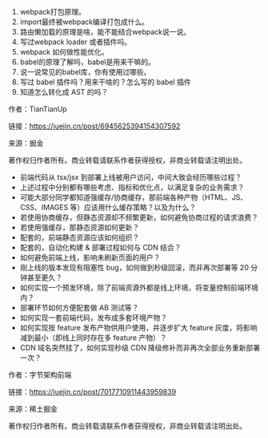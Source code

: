 1. webpack打包原理。
2. import最终被webpack编译打包成什么。
3. 路由懒加载的原理是啥，能不能结合webpack说一说。
4. 写过webpack loader 或者插件吗。
5. webpack 如何做性能优化。
6. babel的原理了解吗，babel是用来干嘛的。
7. 说一说常见的babel库，你有使用过哪些。
8. 写过 babel 插件吗？用来干啥的？怎么写的 babel 插件
9. 知道怎么转化成 AST 的吗？



作者：TianTianUp

链接：https://juejin.cn/post/6945625394154307592

来源：掘金

著作权归作者所有。商业转载请联系作者获得授权，非商业转载请注明出处。





- 前端代码从 tsx/jsx 到部署上线被用户访问，中间大致会经历哪些过程？
- 上述过程中分别都有哪些考虑、指标和优化点，以满足复杂的业务需求？
- 可能大部分同学都知道强缓存/协商缓存，那前端各种产物（HTML、JS、CSS、IMAGES 等）应该用什么缓存策略？以及为什么？
- 若使用协商缓存，但静态资源却不频繁更新，如何避免协商过程的请求浪费？
- 若使用强缓存，那静态资源如何更新？
- 配套的，前端静态资源应该如何组织？
- 配套的，自动化构建 & 部署过程如何与 CDN 结合？
- 如何避免前端上线，影响未刷新页面的用户？
- 刚上线的版本发现有阻塞性 bug，如何做到秒级回滚，而非再次部署等 20 分钟甚至更久？
- 如何实现一个预发环境，除了前端资源外都是线上环境，将变量控制前端环境内？
- 部署环节如何方便配套做 AB 测试等？
- 如何实现一套前端代码，发布成多套环境产物？
- 如何实现按 feature 发布产物供用户使用，并逐步扩大 feature 灰度，将影响减到最小（即线上同时存在多 feature 产物）？
- CDN 域名突然挂了，如何实现秒级 CDN 降级修补而非再次全部业务重新部署一次？



作者：字节架构前端

链接：https://juejin.cn/post/7017710911443959839

来源：稀土掘金

著作权归作者所有。商业转载请联系作者获得授权，非商业转载请注明出处。